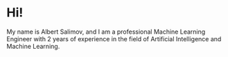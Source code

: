 # Hi!
My name is Albert Salimov, and I am a professional Machine Learning Engineer with 2 years of experience in the field of Artificial Intelligence and Machine Learning. 
